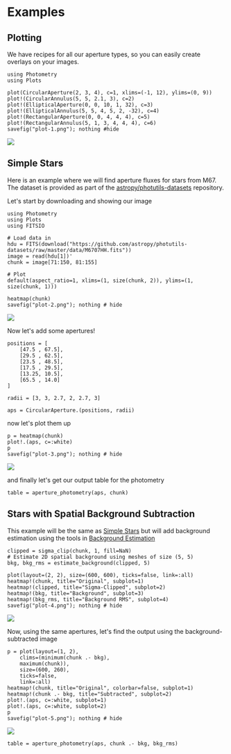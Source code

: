 # Examples

## Plotting
We have recipes for all our aperture types, so you can easily create overlays on your images.

```@example plot
using Photometry
using Plots

plot(CircularAperture(2, 3, 4), c=1, xlims=(-1, 12), ylims=(0, 9))
plot!(CircularAnnulus(5, 5, 2.1, 3), c=2)
plot!(EllipticalAperture(0, 0, 10, 1, 32), c=3)
plot!(EllipticalAnnulus(5, 5, 4, 5, 2, -32), c=4)
plot!(RectangularAperture(0, 0, 4, 4, 4), c=5)
plot!(RectangularAnnulus(5, 1, 3, 4, 4, 4), c=6)
savefig("plot-1.png"); nothing #hide
```

![](plot-1.png)

## Simple Stars

Here is an example where we will find aperture fluxes for stars from M67. The dataset is provided as part of the [astropy/photutils-datasets](https://github.com/astropy/photutils-datasets) repository.

Let's start by downloading and showing our image

```@example stars
using Photometry
using Plots
using FITSIO

# Load data in
hdu = FITS(download("https://github.com/astropy/photutils-datasets/raw/master/data/M6707HH.fits"))
image = read(hdu[1])'
chunk = image[71:150, 81:155]

# Plot
default(aspect_ratio=1, xlims=(1, size(chunk, 2)), ylims=(1, size(chunk, 1)))

heatmap(chunk)
savefig("plot-2.png"); nothing # hide
```

![](plot-2.png)

Now let's add some apertures!

```@example stars
positions = [
    [47.5 , 67.5],
    [29.5 , 62.5],
    [23.5 , 48.5],
    [17.5 , 29.5],
    [13.25, 10.5],
    [65.5 , 14.0]
]

radii = [3, 3, 2.7, 2, 2.7, 3]

aps = CircularAperture.(positions, radii)
```

now let's plot them up

```@example stars
p = heatmap(chunk)
plot!.(aps, c=:white)
p
savefig("plot-3.png"); nothing # hide
```

![](plot-3.png)

and finally let's get our output table for the photometry

```@example stars
table = aperture_photometry(aps, chunk)
```

## Stars with Spatial Background Subtraction

This example will be the same as [Simple Stars](@ref) but will add background estimation using the tools in [Background Estimation](@ref)

```@example stars
clipped = sigma_clip(chunk, 1, fill=NaN)
# Estimate 2D spatial background using meshes of size (5, 5)
bkg, bkg_rms = estimate_background(clipped, 5)

plot(layout=(2, 2), size=(600, 600), ticks=false, link=:all)
heatmap!(chunk, title="Original", subplot=1)
heatmap!(clipped, title="Sigma-Clipped", subplot=2)
heatmap!(bkg, title="Background", subplot=3)
heatmap!(bkg_rms, title="Background RMS", subplot=4)
savefig("plot-4.png"); nothing # hide
```

![](plot-4.png)

Now, using the same apertures, let's find the output using the background-subtracted image

```@example stars
p = plot(layout=(1, 2),
    clims=(minimum(chunk .- bkg),
    maximum(chunk)),
    size=(600, 260),
    ticks=false,
    link=:all)
heatmap!(chunk, title="Original", colorbar=false, subplot=1)
heatmap!(chunk .- bkg, title="Subtracted", subplot=2)
plot!.(aps, c=:white, subplot=1)
plot!.(aps, c=:white, subplot=2)
p
savefig("plot-5.png"); nothing # hide
```

![](plot-5.png)

```@example stars
table = aperture_photometry(aps, chunk .- bkg, bkg_rms)
```
